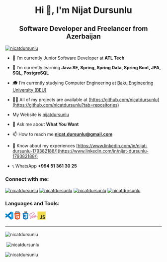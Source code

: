 <h1 align="center">Hi 👋,  I'm Nijat Dursunlu</h1>
<h2 align="center">Software Developer and Freelancer from Azerbaijan</h2>

[comment]: <> (<p align="left"> <img src="https://komarev.com/ghpvc/?username=nicatdursunlu&label=Profile%20views&color=0e75b6&style=flat" alt="nicatdursunlu" /> </p>)

<p align="left"> <a href="https://github.com/ryo-ma/github-profile-trophy"><img src="https://github-profile-trophy.vercel.app/?username=nicatdursunlu&theme=monokai" alt="nicatdursunlu" /></a> </p>

- 🔭 I’m currently Junior Software Developer at **ATL Tech**

- 🌱 I’m currently learning **Java SE, Spring, Spring Data, Spring Boot, JPA, SQL, PostgreSQL**

- 🎓 I’m currently studying Computer Engineering at [Baku Engineering University (BEU)](https://beu.edu.az/en)

- 👨‍💻 All of my projects are available at [https://github.com/nicatdursunlu](https://github.com/nicatdursunlu?tab=repositories)

- My Website is [nijatdursunlu](http://nijatdursunlu.me/)

- 💬 Ask me about **What You Want**

- 📫 How to reach me **nicat.dursunlu@gmail.com**

- 📄 Know about my experiences [https://www.linkedin.com/in/nijat-dursunlu-179382188/](https://www.linkedin.com/in/nijat-dursunlu-179382188/)

- 📞 WhatsApp **+994 51 361 30 25**

<h3 align="left">Connect with me:</h3>
<p align="left">
<a href="https://www.linkedin.com/in/nijat-dursunlu-179382188/" target="blank"><img align="center" src="https://cdn.jsdelivr.net/npm/simple-icons@3.0.1/icons/linkedin.svg" alt="nicatdursunlu" height="30" width="40" /></a>
<a href="https://www.facebook.com/nicat.dursunlu" target="blank"><img align="center" src="https://cdn.jsdelivr.net/npm/simple-icons@3.0.1/icons/facebook.svg" alt="nicatdursunlu" height="30" width="40" /></a>
<a href=https://instagram.com/nicatdursunlu" target="blank"><img align="center" src="https://cdn.jsdelivr.net/npm/simple-icons@3.0.1/icons/instagram.svg" alt="nicatdursunlu" height="30" width="40" /></a>
<a href="https://www.hackerrank.com/nicat_dursunlu" target="blank"><img align="center" src="https://cdn.jsdelivr.net/npm/simple-icons@3.0.1/icons/hackerrank.svg" alt="nicatdursunlu" height="30" width="40" /></a>
</p>

<h3 align="left">Languages and Tools:</h3>

[<img align="left" alt="Visual Studio Code" width="26px" src="https://raw.githubusercontent.com/github/explore/80688e429a7d4ef2fca1e82350fe8e3517d3494d/topics/visual-studio-code/visual-studio-code.png" />][webdevplaylist]

[<img align="left" alt="HTML5" width="26px" src="https://raw.githubusercontent.com/github/explore/80688e429a7d4ef2fca1e82350fe8e3517d3494d/topics/html/html.png" />][webdevplaylist]

[<img align="left" alt="CSS3" width="26px" src="https://raw.githubusercontent.com/github/explore/80688e429a7d4ef2fca1e82350fe8e3517d3494d/topics/css/css.png" />][cssplaylist]

[<img align="left" alt="Sass" width="26px" src="https://raw.githubusercontent.com/github/explore/80688e429a7d4ef2fca1e82350fe8e3517d3494d/topics/sass/sass.png" />][cssplaylist]

[<img align="left" alt="JavaScript" width="26px" src="https://raw.githubusercontent.com/github/explore/80688e429a7d4ef2fca1e82350fe8e3517d3494d/topics/javascript/javascript.png" />][jsplaylist]

[comment]: <> ([<img align="left" alt="React" width="26px" src="https://raw.githubusercontent.com/github/explore/80688e429a7d4ef2fca1e82350fe8e3517d3494d/topics/react/react.png" />][reactplaylist])

[comment]: <> ([<img align="left" alt="React Native" width="26px" src="https://raw.githubusercontent.com/github/explore/80688e429a7d4ef2fca1e82350fe8e3517d3494d/topics/react-native/react-native.png" />][reactplaylist])

[comment]: <> (<!-- [<img align="left" alt="Redux" width="26px" src="https://raw.githubusercontent.com/github/explore/80688e429a7d4ef2fca1e82350fe8e3517d3494d/topics/redux/readux.png" />] -->)

[comment]: <> ([<img align="left" alt="Git" width="26px" src="https://raw.githubusercontent.com/github/explore/80688e429a7d4ef2fca1e82350fe8e3517d3494d/topics/git/git.png" />][webdevplaylist])

[comment]: <> ([<img align="left" alt="GitHub" width="26px" src="https://raw.githubusercontent.com/github/explore/78df643247d429f6cc873026c0622819ad797942/topics/github/github.png" />][webdevplaylist])

[comment]: <> ([<img align="left" alt="Terminal" width="26px" src="https://raw.githubusercontent.com/github/explore/80688e429a7d4ef2fca1e82350fe8e3517d3494d/topics/terminal/terminal.png" />][webdevplaylist])


[comment]: <> (<p align="left"> <a href="https://angular.io" target="_blank"> <img src="https://raw.githubusercontent.com/devicons/devicon/master/icons/angularjs/angularjs-original-wordmark.svg" alt="angularjs" width="40" height="40"/> </a> <a href="https://getbootstrap.com" target="_blank"> <img src="https://raw.githubusercontent.com/devicons/devicon/master/icons/bootstrap/bootstrap-plain-wordmark.svg" alt="bootstrap" width="40" height="40"/> </a> <a href="https://www.w3schools.com/cs/" target="_blank"> <img src="https://raw.githubusercontent.com/devicons/devicon/master/icons/csharp/csharp-original.svg" alt="csharp" width="40" height="40"/> </a> <a href="https://www.w3schools.com/css/" target="_blank"> <img src="https://raw.githubusercontent.com/devicons/devicon/master/icons/css3/css3-original-wordmark.svg" alt="css3" width="40" height="40"/> </a> <a href="https://dotnet.microsoft.com/" target="_blank"> <img src="https://raw.githubusercontent.com/devicons/devicon/master/icons/dot-net/dot-net-original-wordmark.svg" alt="dotnet" width="40" height="40"/> </a> <a href="https://www.w3.org/html/" target="_blank"> <img src="https://raw.githubusercontent.com/devicons/devicon/master/icons/html5/html5-original-wordmark.svg" alt="html5" width="40" height="40"/> </a> <a href="https://www.java.com" target="_blank"> <img src="https://raw.githubusercontent.com/devicons/devicon/master/icons/java/java-original.svg" alt="java" width="40" height="40"/> </a> <a href="https://mariadb.org/" target="_blank"> <img src="https://www.vectorlogo.zone/logos/mariadb/mariadb-icon.svg" alt="mariadb" width="40" height="40"/> </a> <a href="https://www.mongodb.com/" target="_blank"> <img src="https://raw.githubusercontent.com/devicons/devicon/master/icons/mongodb/mongodb-original-wordmark.svg" alt="mongodb" width="40" height="40"/> </a> <a href="https://www.microsoft.com/en-us/sql-server" target="_blank"> <img src="https://cdn.worldvectorlogo.com/logos/microsoft-sql-server.svg" alt="mssql" width="40" height="40"/> </a> <a href="https://www.mysql.com/" target="_blank"> <img src="https://raw.githubusercontent.com/devicons/devicon/master/icons/mysql/mysql-original-wordmark.svg" alt="mysql" width="40" height="40"/> </a> <a href="https://www.postgresql.org" target="_blank"> <img src="https://raw.githubusercontent.com/devicons/devicon/master/icons/postgresql/postgresql-original-wordmark.svg" alt="postgresql" width="40" height="40"/> </a> <a href="https://redis.io" target="_blank"> <img src="https://raw.githubusercontent.com/devicons/devicon/master/icons/redis/redis-original-wordmark.svg" alt="redis" width="40" height="40"/> </a> </p>)

<br />
<br />

---
<p><img align="center" src="https://github-readme-stats.vercel.app/api/top-langs?username=nicatdursunlu&show_icons=true&locale=en&layout=compact&langs_count=20" alt="nicatdursunlu" /></p>
<p>&nbsp;<img align="center" src="https://github-readme-stats.vercel.app/api?username=nicatdursunlu&show_icons=true&locale=en&theme=radical" alt="nicatdursunlu" /></p>
<p><img align="center" src="https://github-readme-streak-stats.herokuapp.com/?user=nicatdursunlu&t" alt="nicatdursunlu" /></p>


[website]: https://nijatdursunlu.me
[twitter]: https://twitter.com/codeSTACKr
[youtube]: https://youtube.com/codeSTACKr
[instagram]: https://instagram.com/nicatdursunlu
[linkedin]: https://www.linkedin.com/in/nijat-dursunlu-179382188/
[facebook]: https://facebook.com/nicatdursunlu
[webdevplaylist]: https://www.youtube.com/playlist?list=PLkwxH9e_vrAJ0WbEsFA9W3I1W-g_BTsbt
[jsplaylist]: https://www.youtube.com/playlist?list=PLkwxH9e_vrALRJKu7wfXby3MKeflhTu6B
[cssplaylist]: https://www.youtube.com/playlist?list=PLkwxH9e_vrALSdvZuEh6gqQdmDoDIoqz4
[reactplaylist]: https://www.youtube.com/playlist?list=PLkwxH9e_vrAK4TdffpxKY3QGyHCpxFcQ0
